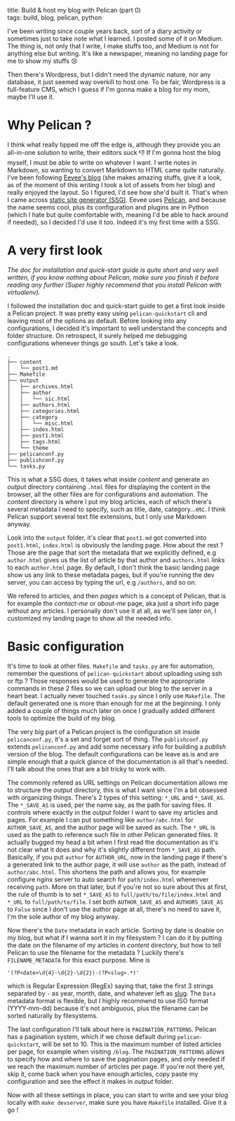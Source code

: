title: Build & host my blog with Pelican (part 0)  
tags: build, blog, pelican, python

I've been writing since couple years back, sort of a diary activity or sometimes
just to take note what I learned. I posted some of it on Medium. The thing is,
not only that I write, I make stuffs too, and Medium is not for anything else
but writing. It's like a newspaper, meaning no landing page for me to show my
stuffs 😢

Then there's Wordpress, but I didn't need the dynamic nature, nor any database,
it just seemed way overkill to host one. To be fair, Wordpress is a full-feature
CMS, which I guess if I'm gonna make a blog for my mom, maybe I'll use it.

<!-- summary -->

# Why Pelican ?

I think what really tipped me off the edge is, although they provide you an
all-in-one solution to write, their editors suck 👎 If I'm gonna host the blog
myself, I must be able to write on whatever I want. I write notes in Markdown,
so wanting to convert Markdown to HTML came quite naturally. I've been following
[Eevee's blog](https://eev.ee/) (she makes amazing stuffs, give it a look, as of
the moment of this writing I took a lot of assets from her blog) and really
enjoyed the layout. So I figured, I'd see how she'd built it. That's when I came
across [static site generator (SSG)](https://jamstack.org/generators/). Eevee
uses [Pelican](https://blog.getpelican.com/), and because the name seems cool,
plus its configuration and plugins are in Python (which I hate but quite
comfortable with, meaning I'd be able to hack around if needed), so I decided
I'd use it too. Indeed it's my first time with a SSG.

# A very first look

_The doc for installation and quick-start guide is quite short and very well
written, if you know nothing about Pelican, make sure you finish it before
reading any further (Super highly recommend that you install Pelican with
virtualenv)._

I followed the installation doc and quick-start guide to get a first look inside
a Pelican project. It was pretty easy using `pelican-quickstart` cli and leaving
most of the options as default. Before looking into any configurations, I
decided it's important to well understand the concepts and folder structure. On
retrospect, it surely helped me debugging configurations whenever things go
south. Let's take a look.

```
.
├── content
│   └── post1.md
├── Makefile
├── output
│   ├── archives.html
│   ├── author
│   │   └── sic.html
│   ├── authors.html
│   ├── categories.html
│   ├── category
│   │   └── misc.html
│   ├── index.html
│   ├── post1.html
│   ├── tags.html
│   └── theme
├── pelicanconf.py
├── publishconf.py
└── tasks.py
```

This is what a SSG does, it takes what inside _content_ and generate an _output_
directory containing `.html` files for displaying the content in the browser,
all the other files are for configurations and automation. The _content_
directory is where I put my blog articles, each of which there's several
metadata I need to specify, such as title, date, category...etc. I think Pelican
support several text file extensions, but I only use Markdown anyway.

Look into the `output` folder, it's clear that `post1.md` got converted into
`post1.html`, `index.html` is obviously the landing page. How about the rest ?
Those are the page that sort the metadata that we explicitly defined, e.g
`author.html` gives us the list of article by that author and `authors.html`
links to each `author.html` page. By default, I don't think the basic landing
page show us any link to these metadata pages, but if you're running the dev
server, you can access by typing the url, e.g `/authors`, and so on.

We refered to articles, and then _pages_ which is a concept of Pelican, that is
for example the _contact-me_ or _about-me_ page, aka just a short info page
without any articles. I personally don't use it at all, as we'll see later on, I
customized my landing page to show all the needed info.

# Basic configuration

It's time to look at other files. `Makefile` and `tasks.py` are for automation,
remember the questions of `pelican-quickstart` about uploading using ssh or ftp
? Those responses would be used to generate the appropriate commands in these 2
files so we can upload our blog to the server in a heart beat. I actually never
touched `tasks.py` since I only use `Makefile`. The default generated one is
more than enough for me at the beginning. I only added a couple of things much
later on once I gradually added different tools to optimize the build of my
blog.

The very big part of a Pelican project is the configuration sit inside
`pelicanconf.py`, it's a set and forget sort of thing. The `publishconf.py`
extends `pelicanconf.py` and add some necessary info for building a _publish_
version of the blog. The default configurations can be leave as is and are
simple enough that a quick glance of the documentation is all that's needed.
I'll talk about the ones that are a bit tricky to work with.

The commonly refered as URL settings on Pelican documentation allows me to
structure the _output_ directory, this is what I want since I'm a bit obsessed
with organizing things. There's 2 types of this setting: `*_URL` and
`*_SAVE_AS`. The `*_SAVE_AS` is used, per the name say, as the path for saving
files. It controls where exactly in the _output_ folder I want to save my
articles and pages. For example I can put something like `author/abc.html` for
`AUTHOR_SAVE_AS`, and the author page will be saved as such. The `*_URL` is used
as the path to reference such file in other Pelican generated files. It actually
bugged my head a bit when I first read the documentation as it's not clear what
it does and why it's slightly different from `*_SAVE_AS` path. Basically, if you
put `author` for `AUTHOR_URL`, now in the landing page if there's a generated
link to the author page, it will use `author` as the path, instead of
`author/abc.html`. This shortens the path and allows you, for example configure
nginx server to auto search for `path/index.html` whenenver receiving `path`.
More on that later, but if you're not so sure about this at first, the rule of
thumb is to set `*_SAVE_AS` to `full/path/to/file/index.html` and `*_URL` to
`full/path/to/file`. I set both `AUTHOR_SAVE_AS` and `AUTHORS_SAVE_AS` to
`False` since I don't use the author page at all, there's no need to save it,
I'm the sole author of my blog anyway.

Now there's the `Date` metadata in each article. Sorting by date is doable on my
blog, but what if I wanna sort it in my filesystem ? I can do it by putting the
date on the filename of my articles in _content_ directory, but how to tell
Pelican to use the filename for the metadata ? Luckily there's
`FILENAME_METADATA` for this exact purpose. Mine is

`'(?P<date>\d{4}-\d{2}-\d{2})-(?P<slug>.*)'`

which is Regular Expression (RegEx) saying that, take the first 3 strings
separated by `-` as year, month, date, and whatever left as
[slug](https://wordpress.com/go/business-website-guidance/what-is-a-slug/). The
`Data` metadata format is flexible, but I highly recommend to use ISO format
(YYYY-mm-dd) because it's not ambiguous, plus the filename can be sorted
naturally by filesystems.

The last configuration I'll talk about here is `PAGINATION_PATTERNS`. Pelican
has a pagination system, which if we chose default during `pelican-quickstart`,
will be set to 10. This is the maximum number of listed articles per page, for
example when visiting `/blog`. The `PAGINATION_PATTERNS` allows to specify how
and where to save the pagination pages, and only needed if we reach the maximum
number of articles per page. If you're not there yet, skip it, come back when
you have enough articles, copy paste my configuration and see the effect it
makes in _output_ folder.

Now with all these settings in place, you can start to write and see your blog
locally with `make devserver`, make sure you have `Makefile` installed. Give it
a go !
